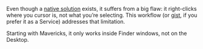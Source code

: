 Even though a [native solution](http://stackoverflow.com/questions/9171613/right-click-shortcut-for-mac-lion-os) exists, it suffers from a big flaw: it right-clicks where you cursor is, not what you’re selecting. This workflow (or [gist](https://gist.github.com/vitorgalvao/6663126), if you prefer it as a Service) addresses that limitation.

Starting with Mavericks, it only works inside Finder windows, not on the Desktop.
